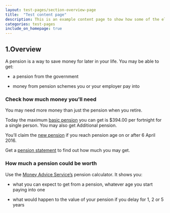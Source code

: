 ```yaml
---
layout: test-pages/section-overview-page
title:  "Test content page"
description: This is an example content page to show how some of the elements might work together and layout might appear.
categories: test-pages
include_on_homepage: true
---
```


## 1.Overview
<p class="list-heading">A pension is a way to save money for later in your life.
You may be able to get:</p>

- a pension from the government

- money from pension schemes you or your employer pay into

### Check how much money you’ll need
You may need more money than just the pension when you retire.

Today the maximum <a href="#">basic pension</a> you can get is $394.00 per fortnight for a single person. You may also get Additional pension.

You’ll claim the <a href="#">new pension</a> if you reach pension age on or after 6 April 2016.

Get a <a href="#">pension statement</a> to find out how much you may get.

### How much a pension could be worth
<p class="list-heading">Use the <a href="#">Money Advice Service’s</a> pension calculator.
It shows you:</p>

- what you can expect to get from a pension, whatever age you start paying into one

- what would happen to the value of your pension if you delay for
1, 2 or 5 years

